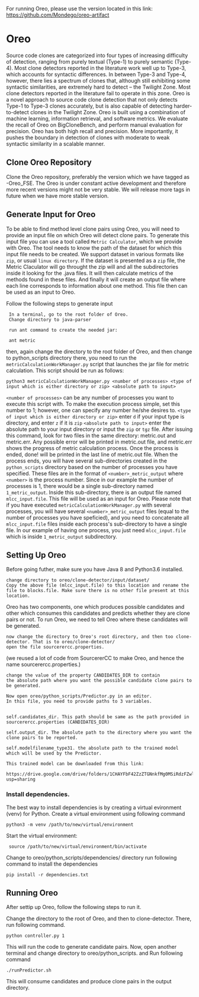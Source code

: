 For running Oreo, please use the version located in this link: https://github.com/Mondego/oreo-artifact
# Oreo
 Source code clones are categorized into four types of increasing difficulty of detection, ranging from purely textual (Type-1) to purely semantic (Type-4). Most clone detectors reported in the literature work well up to Type-3, which accounts for syntactic differences. In between Type-3 and Type-4, however, there lies a spectrum of clones that, although still exhibiting some syntactic similarities, are extremely hard to detect – the Twilight Zone. Most clone detectors reported in the literature fail to operate in this zone. Oreo is a novel approach to source code clone detection that not only detects Type-1 to Type-3 clones accurately, but is also capable of detecting harder-to-detect clones in the Twilight Zone. Oreo is built using a combination of machine learning, information retrieval, and software metrics. We evaluate the recall of Oreo on BigCloneBench, and perform manual evaluation for precision. Oreo has both high recall and precision. More importantly, it pushes the boundary in detection of clones with moderate to weak syntactic similarity in a scalable manner.

## Clone Oreo Repository
 Clone the Oreo repository, preferably the version which we have tagged as -Oreo_FSE.
 The Oreo is under constant active development and therefore more recent versions might not be very stable. We will release more tags in future when we have more stable version.


## Generate Input for Oreo
 To be able to find method level clone pairs using Oreo, you will need to provide an input file on which Oreo will detect clone pairs.
 To generate this input file you can use a tool called `Metric Calculator`, which we provide with Oreo. The tool needs to know the path of the dataset for which this input file needs to be created.
 We support dataset in various formats like `zip`, or usual `linux directory`. If the dataset is presented as a `zip` file, the Metric Claculator will go throught the zip will and all the subdirectories inside it looking for the .java files. It will then calculate metrics of the methods found in these files. And finally it will create an output file where each line corresponds to information about one method. This file then can be used as an input to Oreo.

 Follow the following steps to generate input
```
 In a terminal, go to the root folder of Oreo.
 Change directory to java-parser

 run ant command to create the needed jar:

 ant metric
 ```
 then, again change the directory to the root folder of Oreo, and then change to python_scripts directory
 there, you need to run the `metricCalculationWorkManager.py` script that launches the jar file for metric calculation. This script should be run as follows:
 ```
 python3 metricCalculationWorkManager.py <number of processes> <type of input which is either directory or zip> <absolute path to input>
 ```
 `<number of processes>` can be any number of processes you want to execute this script with. To make the execution process simple, set this number to 1; however, one can specify any number he/she desires to.
 `<type of input which is either directory or zip>` enter `d` if your input type is directory, and enter `z` if it is `zip`
 `<absolute path to input>` enter the absolute path to your input directory or input the `zip` or `tgz` file.
After issuing this command, look for two files in the same directory: metric.out and metric.err. Any possible error will be printed in metric.out file, and metric.err shows the progress of metric calculation process. Once the process is ended, done! will be printed in the last line of metric.out file.
 When the process ends, you will have several sub-directories created in the `python_scripts` directory based on the number of processes you have specified. These files are in the format of `<number>_metric_output` where `<number>` is the process number. Since in our example the number of processes is 1, there would be a single sub-directory named `1_metric_output`. Inside this sub-directory, there is an output file named `mlcc_input.file`. This file will be used as an input for Oreo. Please note that if you have executed `metricCalculationWorkManager.py` with several processes, you will have several `<number>_metric_output`  files (equal to the number of processes you have speficied), and you need to concatenate all `mlcc_input.file` files inside each process's sub-directory to have a single file. In our example of having one process, you just need `mlcc_input.file` which is inside `1_metric_output` subdirectory.

## Setting Up Oreo

Before going futher, make sure you have Java 8 and Python3.6 installed.

 ```
 change directory to oreo/clone-detector/input/dataset/
 Copy the above file (mlcc_input.file) to this location and rename the file to blocks.file. Make sure there is no other file present at this location.
 ```
 Oreo has two components, one which produces possible candidates
 and other which consumes this candidates and predicts whether they are clone pairs or not.
 To run Oreo, we need to tell Oreo where these candidates will be generated.
 ```
 now change the directory to Oreo's root directory, and then too clone-detector. That is to oreo/clone-detector/
 open the file sourcerercc.properties.
 ```
 (we reused a lot of code from SourcererCC to make Oreo, and hence the name sourcerercc.properties.)
 ```
 change the value of the property CANDIDATES_DIR to contain
 the absolute path where you want the possible candidate clone pairs to be generated.

 Now open oreo/python_scripts/Predictor.py in an editor.
 In this file, you need to provide paths to 3 variables.


 self.candidates_dir. This path should be same as the path provided in sourcerercc.properties (CANDIDATES_DIR)

 self.output_dir. The absolute path to the directory where you want the clone pairs to be reported.

 self.modelfilename_type31. the absolute path to the trained model
 which will be used by the Predictor.

 This trained model can be downloaded from this link:

 https://drive.google.com/drive/folders/1CHAYFbF42ZzZTGNnkfMg0MSiRdzFZwln?usp=sharing

 ```
 ### Install dependencies.
 The best way to install dependencies is by creating a virtual evironment (venv) for Python.
 Create a virtual environment using following command
 ```
 python3 -m venv /path/to/new/virtual/environment
 ```

 Start the virtual environment:
```
 source /path/to/new/virtual/environment/bin/activate
```
 Change to oreo/python_scripts/dependencies/ directory
 run following command to install the dependencies
 ```
 pip install -r dependencies.txt
```
 ## Running Oreo
 After settip up Oreo, follow the following steps to run it.

 Change the directory to the root of Oreo, and then to clone-detector. There, run following command.

 `python controller.py 1`

 This will run the code to generate candidate pairs.
 Now, open another terminal and change directory to oreo/python_scripts. and Run following command

 `./runPredictor.sh`

 This will consume candidates and produce clone pairs in the output directory.
